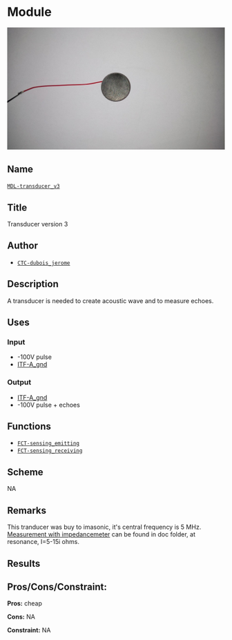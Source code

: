 # Module
![](viewme.png)

## Name
[`MDL-transducer_v3`]()

## Title
Transducer version 3

## Author
* [`CTC-dubois_jerome`]()

## Description
A transducer is needed to create acoustic wave and to measure echoes.

## Uses
### Input
* -100V pulse
* [ITF-A_gnd]()

### Output
* [ITF-A_gnd]()
* -100V pulse + echoes

## Functions
* [`FCT-sensing_emitting`]()
* [`FCT-sensing_receiving`]()

## Scheme
NA

## Remarks
This tranducer was buy to imasonic, it's central frequency is 5 MHz. [Measurement with impedancemeter](./doc/impedance.png) can be found in doc folder, at resonance, I=5-15i ohms.

## Results

## Pros/Cons/Constraint:

**Pros:** cheap

**Cons:** NA

**Constraint:** NA
